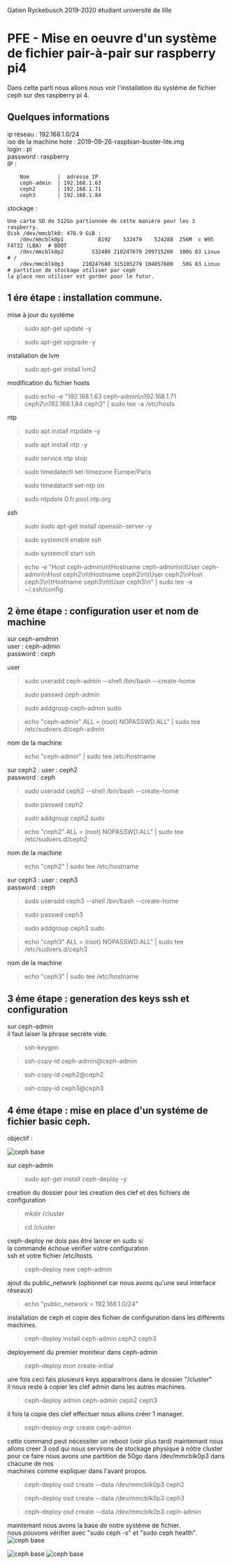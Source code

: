 Gatien Ryckebusch 2019-2020 étudiant université de lille

# PFE - Mise en oeuvre d'un système de fichier pair-à-pair sur raspberry pi4

Dans cette parti nous allons nous voir l'installation du systéme de fichier ceph sur des raspberry pi 4.

## Quelques informations

ip réseau : 192.168.1.0/24  
iso de la machine hote : 2019-09-26-raspbian-buster-lite.img  
login : pi  
password : raspberry  
IP :
		
		Nom         |  adresse IP
		ceph-admin  | 192.168.1.63
		ceph2       | 192.168.1.71
		ceph3       | 192.168.1.84
stockage :

    Une carte SD de 512Go partionnée de cette maniére pour les 3 raspberry.
    Disk /dev/mmcblk0: 476.9 GiB :
        /dev/mmcblk0p1           8192    532479    524288  256M  c W95 FAT32 (LBA)  # BOOT
        /dev/mmcblk0p2         532480 210247679 209715200  100G 83 Linux            # / 
        /dev/mmcblk0p3      210247680 315105279 104857600   50G 83 Linux            # partition de stockage utiliser par ceph
    la place non utiliser est garder pour le futur.

## 1 ére étape : installation commune.

mise à jour du systéme

> sudo apt-get update -y

> sudo apt-get upgrade -y

installation de lvm

> sudo apt-get install lvm2

modification du fichier hosts 

> sudo echo -e "192.168.1.63  ceph-admin\n192.168.1.71 ceph2\n192.168.1.84 ceph3" | sudo tee -a /etc/hosts

ntp

> sudo apt install ntpdate -y

> sudo apt install ntp -y

> sudo service ntp stop

> sudo timedatectl  set-timezone Europe/Paris

> sudo timedatactl set-ntp on

> sudo ntpdate 0.fr.pool.ntp.org

ssh

> sudo sudo apt-get install openssh-server -y

> sudo systemctl enable ssh

> sudo systemctl start ssh

> echo -e "Host ceph-admin\n\tHostname ceph-admin\n\tUser ceph-admin\nHost ceph2\n\tHostname ceph2\n\tUser ceph2\nHost ceph3\n\tHostname ceph3\n\tUser ceph3\n" | sudo tee -a ~/.ssh/config

## 2 ème étape : configuration user et nom de machine

sur ceph-amdmin  
user : ceph-admin  
password : ceph  
  
    
user

> sudo useradd ceph-admin --shell /bin/bash --create-home

> sudo passwd ceph-admin

> sudo addgroup ceph-admin sudo

> echo "ceph-admin" ALL = (root) NOPASSWD:ALL" | sudo tee /etc/sudoers.d/ceph-admin

nom de la machine

> echo "ceph-admin" | sudo tee /etc/hostname


sur ceph2 :
user : ceph2  
password : ceph  

> sudo useradd ceph2 --shell /bin/bash --create-home

> sudo passwd ceph2

> sudo addgroup ceph2 sudo

> echo "ceph2" ALL = (root) NOPASSWD:ALL" | sudo tee /etc/sudoers.d/ceph2

nom de la machine

> echo "ceph2" | sudo tee /etc/hostname


sur ceph3 :
user : ceph3  
password : ceph  

> sudo useradd ceph3 --shell /bin/bash --create-home

> sudo passwd ceph3

> sudo addgroup ceph3 sudo

> echo "ceph3" ALL = (root) NOPASSWD:ALL" | sudo tee /etc/sudoers.d/ceph3

nom de la machine

> echo "ceph3" | sudo tee /etc/hostname


## 3 éme étape : generation des keys ssh et configuration

sur ceph-admin  
il faut laiser la phrase secrète vide.

> ssh-keygen

> ssh-copy-id ceph-admin@ceph-admin

> ssh-copy-id ceph2@ceph2

> ssh-copy-id ceph3@ceph3

## 4 éme étape : mise en place d'un systéme de fichier basic ceph.

objectif :

![ceph base](Images/ceph_structure_e1.png)

sur ceph-admin 

> sudo apt-get install ceph-deploy -y

creation du dossier pour les creation des clef et des fichiers de configuration

> mkdir /cluster

> cd /cluster

ceph-deploy ne dois pas être lancer en sudo si  
la commande échoue vérifier votre configuration  
ssh et votre fichier /etc/hosts.

> ceph-deploy new ceph-admin

ajout du public_network (optionnel car nous avons qu'une seul interface réseaux)

> echo "public_network = 192.168.1.0/24"

installation de ceph et copie des fichier de configuration dans les différents machines.

> ceph-deploy install ceph-admin ceph2 ceph3

deployement du premier moniteur dans ceph-admin

> ceph-deploy mon create-initial

une fois ceci fais plusieurs keys apparaitrons dans le dossier "/cluster"  
il nous reste à copier les clef admin dans les autres machines.

> ceph-deploy admin ceph-admin ceph2 ceph3

il fois la copie des clef effectuer nous allons créer 1 manager.

> ceph-deploy mgr create ceph-admin 

cette command peut nécessiter un reboot (voir plus tard)
maintemant nous allons creer 3 osd qui nous servirons de stockage physique à nôtre cluster
pour ce faire nous avons une partition de 50go dans /dev/mmcblk0p3 dans chacune de nos   
machines comme expliquer dans l'avant propos.

> ceph-deploy osd create --data /dev/mmcblk0p3 ceph2

> ceph-deploy osd create --data /dev/mmcblk0p3 ceph3

> ceph-deploy osd create --data /dev/mmcblk0p3 ceph-admin

maintemant nous avons la base de notre systéme de fichier.  
nous pouvons vérifier avec "sudo ceph -s" et "sudo ceph health".
![ceph base](Images/ceph_health_e1.png)


![ceph base](Images/ceph_health_e2.png)
![ceph base](Images/ceph_structure_e2.png)


